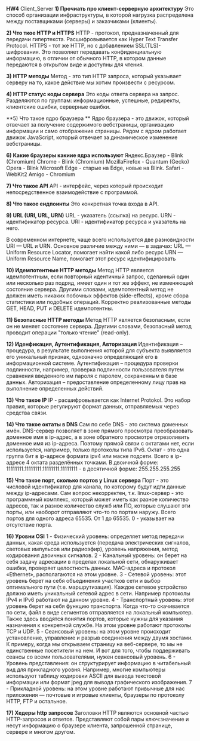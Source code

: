 **HW4**
Client_Server
**1) Прочиать про клиент-серверную архитектуру**
Это способ организации инфраструктуры, в которой нагрузка распределена между поставщиками (серверы) и заказчиками (клиенты).

**2) Что ткое HTTP и HTTPS**
HTTP - протокол, предназначенный для передачи гипертекста. Расшифровывается как Hyper Text Transfer Protocol.
HTTPS - тот же HTTP, но с добавлением SSL(TLS)-шифрования. Это позволяет передавать конфиденциальную информацию, в отличии от обычного HTTP, в котором данные передаются в открытом виде и доступны для чтения.

**3) HTTP методы**
Метод - это тип HTTP запроса, который указывает серверу на то, какое действие мы хотим произвести с ресурсом.

**4) HTTP статус коды сервера**
Это коды ответа сервера на запрос. Разделяются по группам: информационные, успешные, редиректы, клиентские ошибки, серверные ошибки.

**5) Что такое ядро браузера **
Ядро браузера - это движок, который отвечает за получение содержимого вебстраницы, организацию информации и само отображение страницы. Рядом с ядром работает движок JavaScript, который отвечает за динамическое изменение вебстраницы.

**6) Какие браузеры какиие ядра используют**
Яндекс.Браузер - Blink (Chromium)
Chrome - Blink (Chromium)
MozillaFirefox - Quantum (Gecko)
Opera - Blink
Microsoft Edge - старые на Edge, новые на Blink.
Safari - WebKit2
Amigo - Chromium 


**7) Что такое API**
API - интерфейс, через который происходит непосредственное взаимодействие с программой.

**8) Что такое ендпоинты**
Это конкретная точка входа в API.

**9) URL (URI, URL, URN)**
URL - указатель (ссылка) на ресурс.
URN - идентификатор ресурса.
URI - идентификатор ресурса и указатель на него.

В современном интернете, чаще всего используется две разновидности URI — URL и URN.
Основное различие между ними — в задачах:
    URL — Uniform Resource Locator, помогает найти какой либо ресурс
    URN — Uniform Resource Name, помогает этот ресурс идентифицировать

**10) Идемпотентные HTTP методы**
Метод HTTP является идемпотентным, если повторный идентичный запрос, сделанный один или несколько раз подряд, имеет один и тот же эффект, не изменяющий состояние сервера. Другими словами, идемпотентный метод не должен иметь никаких побочных эффектов (side-effects), кроме сбора статистики или подобных операций. Корректно реализованные методы GET, HEAD, PUT и DELETE идемпотентны.


**11) Безопасные HTTP методы**
Метод HTTP является безопасным, если он не меняет состояние сервера. Другими словами, безопасный метод проводит операции "только чтение" (read-only).

**12) Иденфикация, Аутентификация, Авторизация**
Идентификация – процедура, в результате выполнения которой для субъекта выявляется его уникальный признак, однозначно определяющий его в информационной системе.
Аутентификация – процедура проверки подлинности, например, проверка подлинности пользователя путем сравнения введенного им пароля с паролем, сохраненным в базе данных.
Авторизация – предоставление определенному лицу прав на выполнение определенных действий.

**13) Что такое IP**
IP - расшифровывается как Internet Protokol. Это набор правил, которые регулируют формат данных, отправляемых через средства связи.

**14) Что такое октаты в DNS**
Сам по себе DNS - это система доменных имён. DNS-сервер позволяет в зоне прямого просмотра преобразовать доменное имя в ip-адрес, а в зоне обратного просмотре отрезоливить доменное имя из ip-адреса.
Поэтому прямой связи с октатами нет, если используется, например, только протоколы типа IPv6.
Октат - это одна группа бит в ip-адресе формата ipv4 или маске подсети.
Всего в ip-адресе 4 октата разделённых точками.
В двоичной форме: 11111111.11111111.11111111.11111111 - в десятичной форме: 255.255.255.255

**15) Что такое порт, сколько портов у Linux сервера**
Порт - это числовой идентификатор для канала, по которому будут идти данные между ip-адресами.
Сам вопрос некорректен, т.к. linux-сервер - это программный комплекс, который может иметь как разное количество адресов, так и разное количество служб или ПО, которые слушают эти порты, или наоборот отправляют что-то по портам наружу. 
Всего портов для одного адреса 65535. От 1 до 65535. 0 - указывает на отсутствие порта.

**16) Уровни OSI**
1 - Физический уровень: определяет метод передачи данных, какая среда используется (передача электрических сигналов, световых импульсов или радиоэфир), уровень напряжения, метод кодирования двоичных сигналов.
2 - Канальный уровень: он берет на себя задачу адресации в пределах локальной сети, обнаруживает ошибки, проверяет целостность данных. MAC-адреса и протокол «Ethernet», располагаются на этом уровне.
3 - Сетевой уровень: этот уровень берет на себя объединения участков сети и выбор оптимального пути (т.е. маршрутизация). Каждое сетевое устройство должно иметь уникальный сетевой адрес в сети. Например протоколы IPv4 и IPv6 работают на данном уровне.
4 - Транспортный уровень: этот уровень берет на себя функцию транспорта. Когда что-то скачивается по сети, файл в виде сегментов отправляется на локальный компьютер. Также здесь вводятся понятия портов, которые нужны для указания назначения к конкретной службе. На этом уровне работают протоколы TCP и UDP.
5 - Сеансовый уровень: на этом уровне происходит установление, управление и разрыв соединения между двумя хостами. К примеру, когда мы открываем страницу на веб-сервере, то мы не единственные посетители на нем. И вот для того, чтобы поддерживать сеансы со всеми пользователями, нужен сеансовый уровень.
6 - Уровень представления: он структурирует информацию в читабельный вид для прикладного уровня. Например, многие компьютеры используют таблицу кодировки ASCII для вывода текстовой информации или формат jpeg для вывода графического изображения.
7 - Прикладной уровень: на этом уровне работают привычные для нас приложения — почтовые и игровые клиенты, браузеры по протоколу HTTP, FTP и остальное.

**17) Хедеры http запросов**
Заголовки HTTP являются основной частью HTTP-запросов и ответов. Представляют собой пары ключ:значение и несут информацию о браузере клиента, запрошенной странице, сервере и многом другом.
